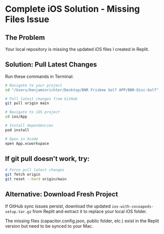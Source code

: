 # Complete iOS Solution - Missing Files Issue

## The Problem
Your local repository is missing the updated iOS files I created in Replit.

## Solution: Pull Latest Changes

Run these commands in Terminal:

```bash
# Navigate to your project
cd "/Users/benjaminrichter/Desktop/BNR Frisbee Golf APP/BNR-Disc-Golf"

# Pull latest changes from GitHub
git pull origin main

# Navigate to iOS project
cd ios/App

# Install dependencies
pod install

# Open in Xcode
open App.xcworkspace
```

## If git pull doesn't work, try:

```bash
# Force pull latest changes
git fetch origin
git reset --hard origin/main
```

## Alternative: Download Fresh Project

If GitHub sync issues persist, download the updated `ios-with-cocoapods-setup.tar.gz` from Replit and extract it to replace your local iOS folder.

The missing files (capacitor.config.json, public folder, etc.) exist in the Replit version but need to be synced to your Mac.